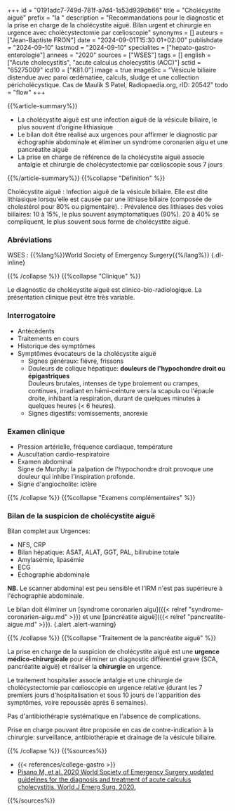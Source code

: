 +++
id = "0191adc7-749d-781f-a7d4-1a53d939db66"
title = "Cholécystite aiguë"
prefix = "la "
description = "Recommandations pour le diagnostic et la prise en charge de la cholécystite aiguë. Bilan urgent et chirurgie en urgence avec cholécystectomie par cœlioscopie"
synonyms = []
auteurs = ["Jean-Baptiste FRON"]
date = "2024-09-01T15:30:01+02:00"
publishdate = "2024-09-10"
lastmod = "2024-09-10"
specialites = ["hepato-gastro-enterologie"]
annees = "2020"
sources = ["WSES"]
tags = []
english = ["Acute cholecystitis", "acute calculus cholecystitis (ACC)"]
sctid = "65275009"
icd10 = ["K81.0"]
image = true
imageSrc = "Vésicule biliaire distendue avec paroi œdématiée, calculs, sludge et  une collection péricholécystique. Cas de Maulik S Patel, Radiopaedia.org, rID: 20542"
todo = "flow"
+++

{{%article-summary%}}

- La cholécystite aiguë est une infection aiguë de la vésicule biliaire, le plus souvent d'origine lithiasique
- Le bilan doit être réalisé aux urgences pour affirmer le diagnostic par échographie abdominale et éliminer un syndrome coronarien aigu et une pancréatite aiguë
- La prise en charge de référence de la cholécystite aiguë associe antalgie et chirurgie de cholécystectomie par cœlioscopie sous 7 jours

{{%/article-summary%}}
{{%collapse "Définition" %}}

Cholécystite aiguë
: Infection aiguë de la vésicule biliaire. Elle est dite lithiasique lorsqu'elle est causée par une lithiase biliaire (composée de cholestérol pour 80% ou pigmentaire).
: Prévalence des lithiases des voies biliaires: 10 à 15%, le plus souvent asymptomatiques (90%). 20 à 40% se compliquent, le plus souvent sous forme de cholécystite aiguë.

### Abréviations

WSES
: {{%lang%}}World Society of Emergency Surgery{{%/lang%}}
{.dl-inline}

{{% /collapse %}}
{{%collapse "Clinique" %}}

Le diagnostic de cholécystite aiguë est clinico-bio-radiologique. La présentation clinique peut être très variable.

### Interrogatoire

- Antécédents
- Traitements en cours
- Historique des symptômes
- Symptômes évocateurs de la cholécystite aiguë
  - Signes généraux: fièvre, frissons
  - Douleurs de colique hépatique: **douleurs de l'hypochondre droit ou épigastriques**  
    Douleurs brutales, intenses de type broiement ou crampes, continues, irradiant en hémi-ceinture vers la scapula ou l'épaule droite, inhibant la respiration, durant de quelques minutes à quelques heures (< 6 heures).
  - Signes digestifs: vomissements, anorexie

### Examen clinique

- Pression artérielle, fréquence cardiaque, température
- Auscultation cardio-respiratoire
- Examen abdominal  
  Signe de Murphy: la palpation de l'hypochondre droit provoque une douleur qui inhibe l'inspiration profonde.
- Signe d'angiocholite: ictère

{{% /collapse %}}
{{%collapse "Examens complémentaires" %}}

### Bilan de la suspicion de cholécystite aiguë

Bilan complet aux Urgences:

- NFS, CRP
- Bilan hépatique: ASAT, ALAT, GGT, PAL, bilirubine totale
- Amylasémie, lipasémie
- ECG
- Échographie abdominale

**NB.** Le scanner abdominal est peu sensible et l'IRM n'est pas supérieure à l'échographie abdominale.

Le bilan doit éliminer un [syndrome coronarien aigu]({{< relref "syndrome-coronarien-aigu.md" >}}) et une [pancréatite aiguë]({{< relref "pancreatite-aigue.md" >}}).
{.alert .alert-warning}

{{% /collapse %}}
{{%collapse "Traitement de la pancréatite aiguë" %}}

La prise en charge de la suspicion de cholécystite aiguë est une **urgence médico-chirurgicale** pour éliminer un diagnostic différentiel grave (SCA, pancréatite aiguë) et réaliser la **chirurgie** en urgence.

Le traitement hospitalier associe antalgie et une chirurgie de cholécystectomie par cœlioscopie en urgence relative (durant les 7 premiers jours d'hospitalisation et sous 10 jours de l'apparition des symptômes, voire repoussée après 6 semaines).

Pas d'antibiothérapie systématique en l'absence de complications.

Prise en charge pouvant être proposée en cas de contre-indication à la chirurgie: surveillance, antibiothérapie et drainage de la vésicule biliaire.

{{% /collapse %}}
{{%sources%}}

- {{< references/college-gastro >}}
- [Pisano M, et al. 2020 World Society of Emergency Surgery updated guidelines for the diagnosis and treatment of acute calculus cholecystitis. World J Emerg Surg. 2020.](https://www.ncbi.nlm.nih.gov/pmc/articles/PMC7643471/)

{{%/sources%}}
